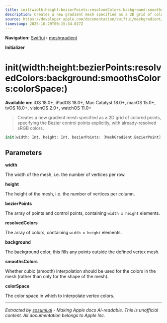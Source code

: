 ```yaml
---
title: init(width:height:bezierPoints:resolvedColors:background:smoothsColors:colorSpace:)
description: Creates a new gradient mesh specified as a 2D grid of colored points, specifying the Bezier control points explicitly, with already-resolved sRGB colors.
source: https://developer.apple.com/documentation/swiftui/meshgradient/init(width:height:bezierpoints:resolvedcolors:background:smoothscolors:colorspace:)
timestamp: 2025-10-29T00:15:34.027Z
---
```


**Navigation:** [Swiftui](/documentation/swiftui) › [meshgradient](/documentation/swiftui/meshgradient)

**Initializer**

# init(width:height:bezierPoints:resolvedColors:background:smoothsColors:colorSpace:)

**Available on:** iOS 18.0+, iPadOS 18.0+, Mac Catalyst 18.0+, macOS 15.0+, tvOS 18.0+, visionOS 2.0+, watchOS 11.0+

> Creates a new gradient mesh specified as a 2D grid of colored points, specifying the Bezier control points explicitly, with already-resolved sRGB colors.

```swift
init(width: Int, height: Int, bezierPoints: [MeshGradient.BezierPoint], resolvedColors: [Color.Resolved], background: Color = .clear, smoothsColors: Bool = true, colorSpace: Gradient.ColorSpace = .device)
```

## Parameters

**width**

The width of the mesh, i.e. the number of vertices per row.



**height**

The height of the mesh, i.e. the number of vertices per column.



**bezierPoints**

The array of points and control points, containing `width x height` elements.



**resolvedColors**

The array of colors, containing `width x height` elements.



**background**

The background color, this fills any points outside the defined vertex mesh.



**smoothsColors**

Whether cubic (smooth) interpolation should be used for the colors in the mesh (rather than only for the shape of the mesh).



**colorSpace**

The color space in which to interpolate vertex colors.

---

*Extracted by [sosumi.ai](https://sosumi.ai) - Making Apple docs AI-readable.*
*This is unofficial content. All documentation belongs to Apple Inc.*
